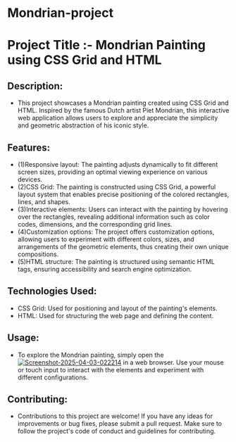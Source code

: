 # Mondrian-project
# Project Title :-  Mondrian Painting using CSS Grid and HTML  

## Description:
- This project showcases a Mondrian painting created using CSS Grid and HTML. Inspired by the famous Dutch artist Piet Mondrian, this interactive web application allows users to explore and appreciate the simplicity and geometric abstraction of his iconic style.

## Features:
- (1)Responsive layout: The painting adjusts dynamically to fit different screen sizes, providing an optimal viewing experience on various devices.
- (2)CSS Grid: The painting is constructed using CSS Grid, a powerful layout system that enables precise positioning of the colored rectangles, lines, and shapes.
- (3)Interactive elements: Users can interact with the painting by hovering over the rectangles, revealing additional information such as color codes, dimensions, and the corresponding grid lines.
- (4)Customization options: The project offers customization options, allowing users to experiment with different colors, sizes, and arrangements of the geometric elements, thus creating their own unique compositions.
- (5)HTML structure: The painting is structured using semantic HTML tags, ensuring accessibility and search engine optimization.

## Technologies Used:
- CSS Grid: Used for positioning and layout of the painting's elements.
- HTML: Used for structuring the web page and defining the content.

## Usage:
- To explore the Mondrian painting, simply open the <a href="https://ibb.co/sMc1r4x"><img src="https://i.ibb.co/Q1hHGVS/Screenshot-2025-04-03-022214.png" alt="Screenshot-2025-04-03-022214" border="0"></a> in a web browser. Use your mouse or touch input to interact with the elements and experiment with different configurations.

## Contributing:
- Contributions to this project are welcome! If you have any ideas for improvements or bug fixes, please submit a pull request. Make sure to follow the project's code of conduct and guidelines for contributing.
